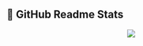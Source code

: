 ﻿## 📝 GitHub Readme Stats

<p align="center">
  <a href="https://github.com/tomori-hikage">
    <img src="https://github-readme-stats.vercel.app/api?username=tomori-hikage&show_icons=true&count_private=true&include_all_commits=true&theme=tokyonight">
  </a>
</p>